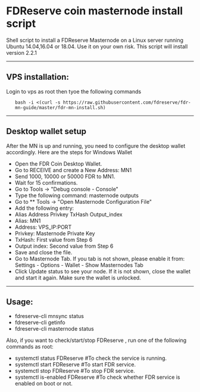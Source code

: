 # FDReserve coin masternode install script

Shell script to install a FDReserve Masternode on a Linux server running Ubuntu 14.04,16.04 or 18.04. Use it on your own risk.
This script will install version 2.2.1
<hr>
<h2>VPS installation:</h2>
Login to vps as root then tyoe the following commands
<ul>
<code>bash -i <(curl -s https://raw.githubusercontent.com/fdreserve/fdr-mn-guide/master/fdr-mn-install.sh)</code>
</ul>
<hr>
<h2>Desktop wallet setup</h2>
After the MN is up and running, you need to configure the desktop wallet accordingly. Here are the steps for Windows Wallet
<ul>
<li>Open the FDR Coin Desktop Wallet.</li>
<li>Go to RECEIVE and create a New Address: MN1</li>
<li>Send 1000, 10000 or 50000 FDR to MN1.</li>
<li>Wait for 15 confirmations.</li>
<li>Go to Tools -> "Debug console - Console"</li>
<li>Type the following command: masternode outputs</li>
<li>Go to ** Tools -> "Open Masternode Configuration File"</li>
<li>Add the following entry:</li>
<li>Alias Address Privkey TxHash Output_index</li>
<li>Alias: MN1</li>
<li>Address: VPS_IP:PORT</li>
<li>Privkey: Masternode Private Key</li>
<li>TxHash: First value from Step 6</li>
<li>Output index: Second value from Step 6</li>
<li>Save and close the file.</li>
<li>Go to Masternode Tab. If you tab is not shown, please enable it from: Settings - Options - Wallet - Show Masternodes Tab</li>
<li>Click Update status to see your node. If it is not shown, close the wallet and start it again. Make sure the wallet is unlocked.</li>
</ul>
<hr>
<h2>Usage:</h2>
<ul>
<li>fdreserve-cli mnsync status</li>
<li>fdreserve-cli getinfo</li>
<li>fdreserve-cli masternode status</li>
</ul>
Also, if you want to check/start/stop FDReserve , run one of the following commands as root:
<ul>
<li>systemctl status FDReserve #To check the service is running.</li>
<li>systemctl start FDReserve #To start FDR service.</li>
<li>systemctl stop FDReserve #To stop FDR service.</li>
<li>systemctl is-enabled FDReserve #To check whether FDR service is enabled on boot or not.</li>
</ul>
